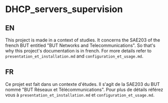 # DHCP_servers_supervision

## EN
This project is made in a context of studies. It concerns the SAE203 of the french BUT entitled "BUT Networks and Telecommunications".
So that's why this project's documentation is in french.
For more details refer to `presentation_et_installation.md` and `configuration_et_usage.md`.


## FR
Ce projet est fait dans un contexte d'études. Il s'agit de la SAE203 du BUT nommé "BUT Réseaux et Télécommunications".
Pour plus de détails référez vous à `presentation_et_installation.md` et `configuration_et_usage.md`.
